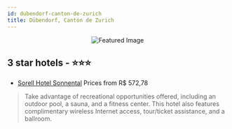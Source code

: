 ```yaml
---
id: dubendorf-canton-de-zurich
title: Dübendorf, Cantón de Zurich
---
```


<center><img src="https://i.travelapi.com/hotels/1000000/980000/972100/972052/c7d5ffb9_z.jpg" alt="Featured Image" /></center>


##  3 star hotels - ⭐️⭐️⭐️

-    [Sorell Hotel Sonnental](https://us.hurb.com/hotels/dubendorf/sorell-hotel-sonnental-JNP-JP752709?cmp=18055) Prices from R$ 572,78
   > Take advantage of recreational opportunities offered, including an outdoor pool, a sauna, and a fitness center. This hotel also features complimentary wireless Internet access, tour/ticket assistance, and a ballroom.
